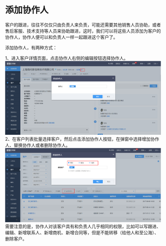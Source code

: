 # 添加协作人

客户的跟进，往往不仅仅只由负责人来负责，可能还需要其他销售人员协助，或者售后客服、技术支持等人员来协助跟进，这时，我们可以将这些人员添加为客户的协作人，协作人便可以和负责人一样一起跟进这个客户了。

添加协作人，有两种方式：

1、进入客户详情页面，点击协作人右侧的编辑按钮选择协作人。![](/assets/客户协作人.png)2、在客户列表批量选择客户，然后点击添加协作人按钮，在弹窗中选择增加协作人、替换协作人或者删除协作人。![](/assets/客户协作人1.png)需要注意的是，协作人对该客户具有和负责人几乎相同的权限，比如可以写跟进、编辑、新增联系人、新增商机、新增合同等，但是不能转移（给他人和至公海）、删除客户。

